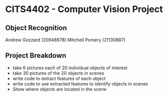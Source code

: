 # CITS4402 - Computer Vision Project
## Object Recognition

Andrew Gozzard  (20948678)
Mitchell Pomery (21130887)

## Project Breakdown

- take 6 pictures each of 20 individual objects of interest
- take 30 pictures of the 20 objects in scenes
- write code to extract features of each object
- write code to use extracted features to identify objects in scenes
- Show where objects are located in the scene
